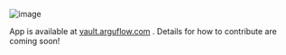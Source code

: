 ![image](https://github.com/arguflow/vault/assets/15804464/69e92272-36d4-40f6-a5a1-5e8b13d779c9)

App is available at [vault.arguflow.com](https://vault.arguflow.com) . Details for how to contribute are coming soon! 
